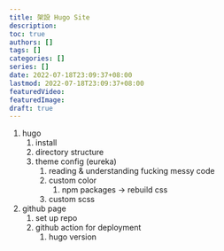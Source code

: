 ```yaml
---
title: 架設 Hugo Site
description:
toc: true
authors: []
tags: []
categories: []
series: []
date: 2022-07-18T23:09:37+08:00
lastmod: 2022-07-18T23:09:37+08:00
featuredVideo:
featuredImage:
draft: true
---
```


1. hugo
   1. install
   2. directory structure
   3. theme config (eureka)
      1. reading & understanding fucking messy code
      2. custom color
         1. npm packages -> rebuild css
      3. custom scss
2. github page
   1. set up repo
   2. github action for deployment
      1. hugo version

